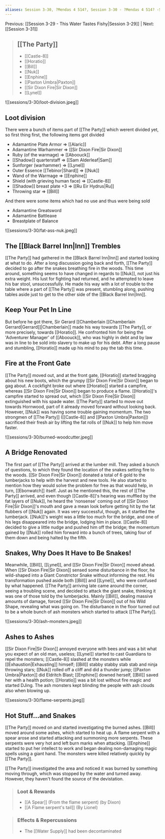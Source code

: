 ```yaml
---
aliases: Session 3-30, ?Mendas 4 514?, Session 3-30 - ?Mendas 4 514? -Smoldering Woods
---
```

Previous: [[Session 3-29 - This Water Tastes Fishy|Session 3-29]] | Next: [[Session 3-31]]

> ## [[The Party]]
>
> - [[Castle-8]]
> - [[Horatio]]
> - [[Bill]]
> - [[Nuk]]
> - [[Enphine]]
> - [[Paxton Umbra|Paxton]]
> - [[Sir Dixon Fire|Sir Dixon]]
> - [[Lynel]]

![[sessions/3-30/loot-division.jpeg]]
## Loot division
There were a bunch of items part of [[The Party]] which werent divided yet, so first thing first, the following items got divided
- Adamantine Plate Armor => [[Alaric]]
- Adamantine Warhammer => [[Sir Dixon Fire|Sir Dixon]]
- Ruby (of the warmage) => [[Aboouck]]
- [[Shadow]] quarterstaff => [[Sam Alderleaf|Sam]]
- Sunforger (warhammer) => [[Lynel]]
- Outer Essence [[Tebinor|Shard]] => [[Nuk]]
- Wand of the Warmage => [[Enphine]]
- Shield (with grieving human face) => [[Castle-8]]
- [[Shadow]] breast plate +3 => [[Ru Eir Hydrus|Ru]]
- Throwing star => [[Bill]]

And there were some items which had no use and thus were being sold
- Adamantine Greatsword
- Adamantine Battleaxe
- Breastplate of Balance

![[sessions/3-30/fat-ass-nuk.jpeg]]
## The [[Black Barrel Inn|Inn]] Trembles
[[The Party]] had gathered in the [[Black Barrel Inn|Inn]] and started looking at what to do. After a long discussion going back and forth, [[The Party]] decided to go after the snakes breathing fire in the woods. This time around, something seems to have changed in regards to [[Nuk]], not just his extra weight. His lust for fighting had returned, and he attempted to leave his bar stool, unsuccessfully. He made his way with a lot of trouble to the table where a part of [[The Party]] was present, stumbling along, pushing tables aside just to get to the other side of the [[Black Barrel Inn|Inn]].

## Keep Your Pet In Line
But before he got there, Sir Gerard [[Chamberlain [[Chamberlain Gerrard|Gerrard]]|Chamberlain]] made his way towards [[The Party]], or more precisely, towards [[Horatio]]. He confronted him for being the 'Adventurer Manager' of [[Aboouck]], who was highly in debt and by law was in line to be sold into slavery to make up for his debt. After a long pause and stumbling, [[Horatio]] made up his mind to pay the tab this time.

## Fire at the Front Gate
[[The Party]] moved out, and at the front gate, [[Horatio]] started bragging about his new boots, which the grumpy [[Sir Dixon Fire|Sir Dixon]] began to gag about. A cockfight broke out where [[Horatio]] started a campfire, whereas [[Sir Dixon Fire|Sir Dixon]] began to produce a flame. [[Horatio]]'s campfire started to spread out, which [[Sir Dixon Fire|Sir Dixon]] extinguished with his spade water. [[The Party]] started to move out towards Hornwood, part of it already moved forward without looking back. However, [[Nuk]] was having some trouble gaining momentum. The two strongmen of [[The Party]] ([[Castle-8]] and [[Paxton Umbra|Paxton]]) sacrificed their fresh air by lifting the fat rolls of [[Nuk]] to help him move faster.

![[sessions/3-30/burned-woodcutter.jpeg]]
## A Bridge Renovated
The first part of [[The Party]] arrived at the lumber mill. They asked a bunch of questions, to which they found the location of the snakes setting fire to the woods. [[Sir Dixon Fire|Sir Dixon]] donated a total of 6 gold to the lumberjacks to help with the harvest and new tools. He also started to mention how they would solve the problem for free as that would help, in turn, [[Ebonwatch]] itself. Just as he mentioned this, the rest of [[The Party]] arrived, and even though [[Castle-8]]'s hearing was muffled by the fat layers of [[Nuk]], he heard the 'nonsense' coming out of [[Sir Dixon Fire|Sir Dixon]]'s mouth and gave a mean look before getting hit by the fat flubbers of [[Nuk]] again. It was very successful, though, as it startled the lumberjack. [[Nuk]]'s weight was a little too much for the bridge, and one of his legs disappeared into the bridge, lodging him in place. [[Castle-8]] decided to give a little nudge and pushed him off the bridge; the momentum gained by [[Nuk]] rolled him forward into a bunch of trees, taking four of them down and being halted by the fifth.

## Snakes, Why Does It Have to Be Snakes!
Meanwhile, [[Bill]], [[Lynel]], and [[Sir Dixon Fire|Sir Dixon]] moved ahead. When [[Sir Dixon Fire|Sir Dixon]] sensed some disturbance in the floor, he wild-shaped into a Giant Constrictor Snake without informing the rest. His transformation pushed aside both [[Bill]] and [[Lynel]], who were confused by what happened. [[The Party]] arriving late came around the corner, seeing a troubling scene, and decided to attack the giant snake, thinking it was one of those told by the lumberjacks. Mainly [[Bill]], dealing massive amounts of damage, forced [[Sir Dixon Fire|Sir Dixon]] out of his Wild Shape, revealing what was going on. The disturbance in the floor turned out to be a whole bunch of ash monsters which started to attack [[The Party]].

![[sessions/3-30/ash-monsters.jpeg]]
## Ashes to Ashes
[[Sir Dixon Fire|Sir Dixon]] annoyed everyone with bees and was a bit what you expect of an old man, useless; [[Lynel]] started to cast Guardians to repel the monsters; [[Castle-8]] slashed at the monsters while [[Exhaustion|Exhausting]] himself; [[Bill]] stabby stabby stab stab and ninja throwing stars; [[Nuk]] rolled off a cliff and did a thunder jump; [[Paxton Umbra|Paxton]] did Eldritch Blast; [[Enphine]] downed herself, [[Bill]] saved her with a health potion; [[Horatio]] was a bit lost without fire magic and started DJing. The ash monsters kept blinding the people with ash clouds also when blowing up.

![[sessions/3-30/flame-serpents.jpeg]]
## Hot Stuff...and Snakes
[[The Party]] moved on and started investigating the burned ashes. [[Bill]] moved around some ashes, which started to heat up. A flame serpent with a spear arose and started attacking and summoning more serpents. These serpents were very hot and left burn marks when attacking. [[Enphine]] started to put her intellect to work and began dealing non-damaging magic spells using a giant hand. The monsters were killed relatively quickly by [[The Party]].

[[The Party]] investigated the area and noticed it was burned by something moving through, which was stopped by the water and turned away. However, they haven't found the source of the devistation.

> ### Loot & Rewards
>
> - [[A Spear]] (From the flame serpent) (by Dixon)
> - [[A Flame serpent's tail]] (By Lionel)

> ### Effects & Repercussions
>
> - The [[Water Supply]] had been decontaminated
